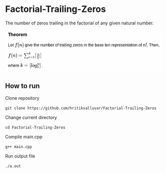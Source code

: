 # Factorial-Trailing-Zeros
The number of zeros trailing in the factorial of any given natural number.


![alt text](https://github.com/hritikvalluvar/Factorial-Trailing-Zeros/blob/main/Theorem.png?raw=true)

## How to run

Clone repository

`git clone https://github.com/hritikvalluvar/Factorial-Trailing-Zeros` 

Change current directory

`cd Factorial-Trailing-Zeros`

Compile main.cpp

`g++ main.cpp`

Run output file

`./a.out`

